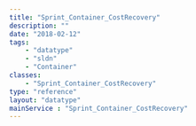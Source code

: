 ```yaml
---
title: "Sprint_Container_CostRecovery"
description: ""
date: "2018-02-12"
tags:
    - "datatype"
    - "sldn"
    - "Container"
classes:
    - "Sprint_Container_CostRecovery"
type: "reference"
layout: "datatype"
mainService : "Sprint_Container_CostRecovery"
---
```

